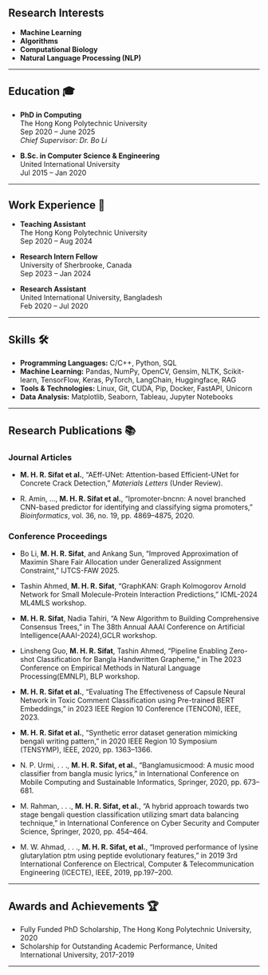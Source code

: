 ## Research Interests
- **Machine Learning**
- **Algorithms**
- **Computational Biology**
- **Natural Language Processing (NLP)**

---

## Education 🎓
- **PhD in Computing**  
  The Hong Kong Polytechnic University  
  Sep 2020 – June 2025  
  *Chief Supervisor: Dr. Bo Li*

- **B.Sc. in Computer Science & Engineering**  
  United International University  
  Jul 2015 – Jan 2020

---

## Work Experience 💼
- **Teaching Assistant**  
  The Hong Kong Polytechnic University  
  Sep 2020 – Aug 2024

- **Research Intern Fellow**  
  University of Sherbrooke, Canada  
  Sep 2023 – Jan 2024

- **Research Assistant**  
  United International University, Bangladesh  
  Feb 2020 – Jul 2020

---

## Skills 🛠️
- **Programming Languages:** C/C++, Python, SQL  
- **Machine Learning:** Pandas, NumPy, OpenCV, Gensim, NLTK, Scikit-learn, TensorFlow, Keras, PyTorch, LangChain, Huggingface, RAG  
- **Tools & Technologies:** Linux, Git, CUDA, Pip, Docker, FastAPI, Unicorn  
- **Data Analysis:** Matplotlib, Seaborn, Tableau, Jupyter Notebooks

---

## Research Publications 📚
### Journal Articles
- **M. H. R. Sifat et al.**, “AEff-UNet: Attention-based Efficient-UNet for Concrete Crack Detection,” *Materials Letters* (Under Review).
  
- R. Amin, ..., **M. H. R. Sifat et al.**, “Ipromoter-bncnn: A novel branched CNN-based predictor for identifying and classifying sigma promoters,” *Bioinformatics*, vol. 36, no. 19, pp. 4869–4875, 2020.

### Conference Proceedings
- Bo Li, **M. H. R. Sifat**, and Ankang Sun, “Improved Approximation of Maximin Share Fair Allocation under Generalized Assignment Constraint,” IJTCS-FAW 2025.
  
- Tashin Ahmed, **M. H. R. Sifat**, “GraphKAN: Graph Kolmogorov Arnold Network for Small Molecule-Protein Interaction Predictions,” ICML-2024 ML4MLS workshop.
  
- **M. H. R. Sifat**, Nadia Tahiri, “A New Algorithm to Building Comprehensive Consensus Trees,” in The 38th Annual AAAI Conference on Artificial Intelligence(AAAI-2024),GCLR workshop.

- Linsheng Guo, **M. H. R. Sifat**, Tashin Ahmed, “Pipeline Enabling Zero-shot Classification for Bangla Handwritten Grapheme,” in The 2023 Conference on Empirical Methods in Natural Language Processing(EMNLP), BLP workshop.

- **M. H. R. Sifat et al.**, “Evaluating The Effectiveness of Capsule Neural Network in Toxic Comment Classification using Pre-trained BERT Embeddings,” in 2023 IEEE Region 10 Conference (TENCON), IEEE, 2023.

- **M. H. R. Sifat et al.**, “Synthetic error dataset generation mimicking bengali writing pattern,” in 2020 IEEE Region 10 Symposium (TENSYMP), IEEE, 2020, pp. 1363–1366.
  
- N. P. Urmi, . . ., **M. H. R. Sifat, et al.**, “Banglamusicmood: A music mood classifier from bangla music lyrics,” in International Conference on Mobile Computing and Sustainable
Informatics, Springer, 2020, pp. 673–681.

- M. Rahman, . . ., **M. H. R. Sifat, et al.**, “A hybrid approach towards two stage bengali question classification utilizing smart data balancing technique,” in International Conference on Cyber Security and Computer Science, Springer, 2020, pp. 454–464.

- M. W. Ahmad, . . ., **M. H. R. Sifat, et al.**, “Improved performance of lysine glutarylation ptm using peptide evolutionary features,” in 2019 3rd International Conference on Electrical, Computer & Telecommunication Engineering (ICECTE), IEEE, 2019, pp.197–200.

---

## Awards and Achievements 🏆
- Fully Funded PhD Scholarship, The Hong Kong Polytechnic University, 2020  
- Scholarship for Outstanding Academic Performance, United International University, 2017-2019

---

<!-- ## Projects -->
 
